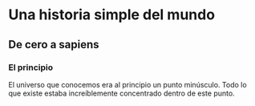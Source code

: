 # Una historia simple del mundo
## De cero a sapiens

### El principio

El universo que conocemos era al principio un punto minúsculo.
Todo lo que existe estaba increíblemente concentrado dentro de este punto.

